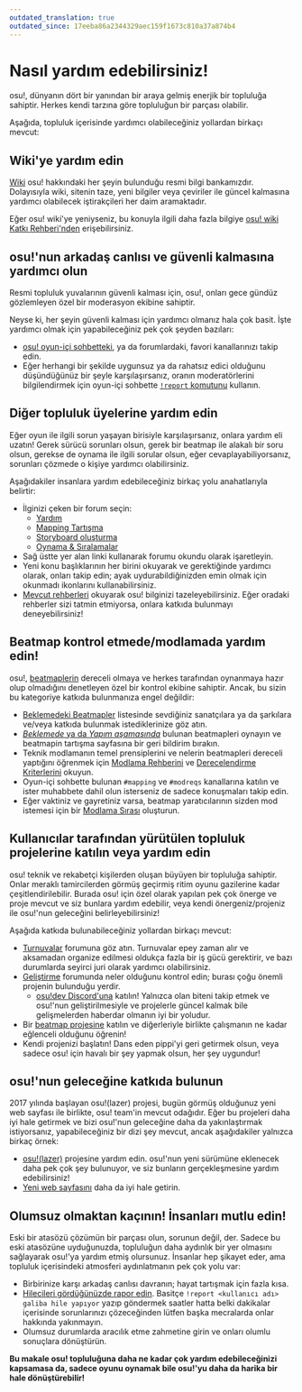 ```yaml
---
outdated_translation: true
outdated_since: 17eeba86a2344329aec159f1673c810a37a874b4
---
```


# Nasıl yardım edebilirsiniz!

osu!, dünyanın dört bir yanından bir araya gelmiş enerjik bir topluluğa sahiptir. Herkes kendi tarzına göre topluluğun bir parçası olabilir.

Aşağıda, topluluk içerisinde yardımcı olabileceğiniz yollardan birkaçı mevcut:

## Wiki'ye yardım edin

[Wiki](https://github.com/ppy/osu-wiki) osu! hakkındaki her şeyin bulunduğu resmi bilgi bankamızdır. Dolayısıyla wiki, sitenin taze, yeni bilgiler veya çeviriler ile güncel kalmasına yardımcı olabilecek iştirakçileri her daim aramaktadır.

Eğer osu! wiki'ye yeniyseniz, bu konuyla ilgili daha fazla bilgiye [osu! wiki Katkı Rehberi'nden](/wiki/osu!_wiki/Contribution_guide) erişebilirsiniz.

## osu!'nun arkadaş canlısı ve güvenli kalmasına yardımcı olun

Resmi topluluk yuvalarının güvenli kalması için, osu!, onları gece gündüz gözlemleyen özel bir moderasyon ekibine sahiptir.

Neyse ki, her şeyin güvenli kalması için yardımcı olmanız hala çok basit. İşte yardımcı olmak için yapabileceğiniz pek çok şeyden bazıları:

- [osu! oyun-içi sohbetteki](/wiki/Client/Interface/Chat_console), ya da forumlardaki, favori kanallarınızı takip edin.
- Eğer herhangi bir şekilde uygunsuz ya da rahatsız edici olduğunu düşündüğünüz bir şeyle karşılaşırsanız, oranın moderatörlerini bilgilendirmek için oyun-içi sohbette [`!report` komutunu](/wiki/Reporting_bad_behaviour) kullanın.

## Diğer topluluk üyelerine yardım edin

Eğer oyun ile ilgili sorun yaşayan birisiyle karşılaşırsanız, onlara yardım eli uzatın! Gerek sürücü sorunları olsun, gerek bir beatmap ile alakalı bir soru olsun, gerekse de oynama ile ilgili sorular olsun, eğer cevaplayabiliyorsanız, sorunları çözmede o kişiye yardımcı olabilirsiniz.

Aşağıdakiler insanlara yardım edebileceğiniz birkaç yolu anahatlarıyla belirtir:

- İlginizi çeken bir forum seçin:
  - [Yardım](https://osu.ppy.sh/community/forums/5)
  - [Mapping Tartışma](https://osu.ppy.sh/community/forums/56)
  - [Storyboard oluşturma](https://osu.ppy.sh/community/forums/20)
  - [Oynama & Sıralamalar](https://osu.ppy.sh/community/forums/13)
- Sağ üstte yer alan linki kullanarak forumu okundu olarak işaretleyin.
- Yeni konu başlıklarının her birini okuyarak ve gerektiğinde yardımcı olarak, onları takip edin; ayak uydurabildiğinizden emin olmak için okunmadı ikonlarını kullanabilirsiniz.
- [Mevcut rehberleri](/wiki/Guides) okuyarak osu! bilginizi tazeleyebilirsiniz. Eğer oradaki rehberler sizi tatmin etmiyorsa, onlara katkıda bulunmayı deneyebilirsiniz!

## Beatmap kontrol etmede/modlamada yardım edin!

osu!, [beatmaplerin](/wiki/Beatmap) dereceli olmaya ve herkes tarafından oynanmaya hazır olup olmadığını denetleyen özel bir kontrol ekibine sahiptir. Ancak, bu sizin bu kategoriye katkıda bulunmanıza engel değildir:

- [Beklemedeki Beatmapler](https://osu.ppy.sh/beatmapsets?s=pending) listesinde sevdiğiniz sanatçılara ya da şarkılara ve/veya katkıda bulunmak istediklerinize göz atın.
- [*Beklemede* ya da *Yapım aşamasında*](/wiki/Beatmap/Category#yapım-aşamasında-ve-beklemede) bulunan beatmapleri oynayın ve beatmapin tartışma sayfasına bir geri bildirim bırakın.
- Teknik modlamanın temel prensiplerini ve nelerin beatmapleri dereceli yaptığını öğrenmek için [Modlama Rehberini](/wiki/Modding) ve [Derecelendirme Kriterlerini](/wiki/Ranking_Criteria) okuyun.
- Oyun-içi sohbette bulunan `#mapping` ve `#modreqs` kanallarına katılın ve ister muhabbete dahil olun isterseniz de sadece konuşmaları takip edin.
- Eğer vaktiniz ve gayretiniz varsa, beatmap yaratıcılarının sizden mod istemesi için bir [Modlama Sırası](https://osu.ppy.sh/community/forums/60) oluşturun.

## Kullanıcılar tarafından yürütülen topluluk projelerine katılın veya yardım edin

osu! teknik ve rekabetçi kişilerden oluşan büyüyen bir topluluğa sahiptir. Onlar meraklı tamircilerden görmüş geçirmiş ritim oyunu gazilerine kadar çeşitlendirilebilir. Burada osu! için özel olarak yapılan pek çok önerge ve proje mevcut ve siz bunlara yardım edebilir, veya kendi önergeniz/projeniz ile osu!'nun geleceğini belirleyebilirsiniz! 

Aşağıda katkıda bulunabileceğiniz yollardan birkaçı mevcut:

- [Turnuvalar](https://osu.ppy.sh/community/forums/55) forumuna göz atın. Turnuvalar epey zaman alır ve aksamadan organize edilmesi oldukça fazla bir iş gücü gerektirir, ve bazı durumlarda seyirci juri olarak yardımcı olabilirsiniz.
- [Geliştirme](https://osu.ppy.sh/community/forums/2) forumunda neler olduğunu kontrol edin; burası çoğu önemli projenin bulunduğu yerdir.
  - [osu!dev Discord'una](https://discord.gg/ppy) katılın! Yalnızca olan biteni takip etmek ve osu!'nun geliştirilmesiyle ve projelerle güncel kalmak bile gelişmelerden haberdar olmanın iyi bir yoludur.
- Bir [beatmap projesine](https://osu.ppy.sh/community/forums/53) katılın ve diğerleriyle birlikte çalışmanın ne kadar eğlenceli olduğunu öğrenin!
- Kendi projenizi başlatın! Dans eden pippi'yi geri getirmek olsun, veya sadece osu! için havalı bir şey yapmak olsun, her şey uygundur!

## osu!'nun geleceğine katkıda bulunun

2017 yılında başlayan osu!(lazer) projesi, bugün görmüş olduğunuz yeni web sayfası ile birlikte, osu! team'in mevcut odağıdır. Eğer bu projeleri daha iyi hale getirmek ve bizi osu!'nun geleceğine daha da yakınlaştırmak istiyorsanız, yapabileceğiniz bir dizi şey mevcut, ancak aşağıdakiler yalnızca birkaç örnek:

- [osu!(lazer)](https://github.com/ppy/osu) projesine yardım edin. osu!'nun yeni sürümüne eklenecek daha pek çok şey bulunuyor, ve siz bunların gerçekleşmesine yardım edebilirsiniz!
- [Yeni web sayfasını](https://github.com/ppy/osu-web) daha da iyi hale getirin.

## Olumsuz olmaktan kaçının! İnsanları mutlu edin!

Eski bir atasözü çözümün bir parçası olun, sorunun değil, der. Sadece bu eski atasözüne uyduğunuzda, topluluğun daha aydınlık bir yer olmasını sağlayarak osu!'ya yardım etmiş olursunuz. İnsanlar hep şikayet eder, ama topluluk içerisindeki atmosferi aydınlatmanın pek çok yolu var:

- Birbirinize karşı arkadaş canlısı davranın; hayat tartışmak için fazla kısa.
- [Hilecileri gördüğünüzde rapor edin](/wiki/Reporting_bad_behaviour/Handling_foul_play). Basitçe `!report <kullanıcı adı> galiba hile yapıyor` yazıp göndermek saatler hatta belki dakikalar içerisinde sorunlarınızı çözeceğinden lütfen başka mecralarda onlar hakkında yakınmayın.
- Olumsuz durumlarda aracılık etme zahmetine girin ve onları olumlu sonuçlara dönüştürün.

**Bu makale osu! topluluğuna daha ne kadar çok yardım edebileceğinizi kapsamasa da, sadece oyunu oynamak bile osu!'yu daha da harika bir hale dönüştürebilir!**
